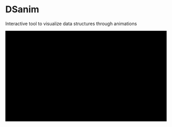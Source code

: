 # DSanim
Interactive tool to visualize data structures through animations

![](readme/BinarySearchTree.gif)
